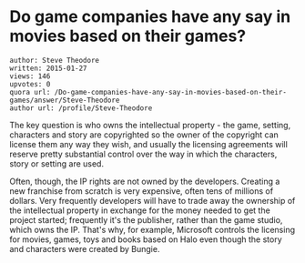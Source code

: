 # Do game companies have any say in movies based on their games?

	author: Steve Theodore
	written: 2015-01-27
	views: 146
	upvotes: 0
	quora url: /Do-game-companies-have-any-say-in-movies-based-on-their-games/answer/Steve-Theodore
	author url: /profile/Steve-Theodore


The key question is who owns the intellectual property - the game, setting, characters and story are copyrighted so the owner of the copyright can license them any way they wish, and usually the licensing agreements will reserve pretty substantial control over the way in which the characters, story or setting are used. 

Often, though, the IP rights are not owned by the developers. Creating a new franchise from scratch is very expensive, often tens of millions of dollars. Very frequently developers will have to trade away the ownership of the intellectual property in exchange for the money needed to get the project started; frequently it's the publisher, rather than the game studio, which owns the IP. That's why, for example, Microsoft controls the licensing for movies, games, toys and books based on Halo even though the story and characters were created by Bungie.

